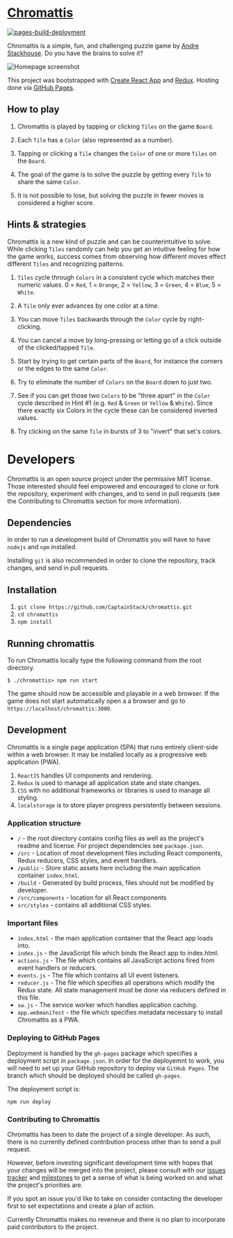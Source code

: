 # [Chromattis](https://captainstack.github.io/chromattis/)

[![pages-build-deployment](https://github.com/CaptainStack/chromattis/actions/workflows/pages/pages-build-deployment/badge.svg)](https://github.com/CaptainStack/chromattis/actions/workflows/pages/pages-build-deployment)

Chromattis is a simple, fun, and challenging puzzle game by [Andre Stackhouse](https://captainstack.github.io/public-stackhouse/portfolio/). Do you have the brains to solve it?

![Homepage screenshot](https://captainstack.github.io/chromattis/chromattis-social-preview.png "Chromattis homepage screenshot")

This project was bootstrapped with [Create React App](https://github.com/facebookincubator/create-react-app) and [Redux](https://github.com/reduxjs/redux). Hosting done via [GitHub Pages](https://captainstack.github.io/chromattis/).

## How to play
1. Chromattis is played by tapping or clicking `Tiles` on the game `Board`.

2. Each `Tile` has a `Color` (also represented as a number).

3. Tapping or clicking a `Tile` changes the `Color` of one or more `Tiles` on the `Board`.

4. The goal of the game is to solve the puzzle by getting every `Tile` to share the same `Color`.

5. It is not possible to lose, but solving the puzzle in fewer moves is considered a higher score.

## Hints & strategies

Chromattis is a new kind of puzzle and can be counterintuitive to solve. While clicking `Tiles` randomly can help you get an intuitive feeling for how the game works, success comes from observing how different moves effect different `Tiles` and recognizing patterns.

1. `Tiles` cycle through `Colors` in a consistent cycle which matches their numeric values. 0 = `Red`, 1 = `Orange`, 2 = `Yellow`, 3 = `Green`, 4 = `Blue`, 5 = `White`. 

2. A `Tile` only ever advances by one color at a time.

3. You can move `Tiles` backwards through the `Color` cycle by right-clicking.

4. You can cancel a move by long-pressing or letting go of a click outside of the clicked/tapped `Tile`.

5. Start by trying to get certain parts of the `Board`, for instance the corners or the edges to the same `Color`.

6. Try to eliminate the number of `Colors` on the `Board` down to just two.

7. See if you can get those two `Colors` to be "three apart" in the `Color` cycle described in Hint #1 (e.g. `Red` & `Green` or `Yellow` & `White`). Since there exactly six Colors in the cycle these can be considered inverted values.

8. Try clicking on the same `Tile` in bursts of 3 to "invert" that set's colors.

# Developers
Chromattis is an open source project under the permissive MIT license. Those interested should feel empowered and encouraged to clone or fork the repository, experiment with changes, and to send in pull requests (see the Contributing to Chromattis section for more information).

## Dependencies
In order to run a development build of Chromattis you will have to have `nodejs` and `npm` installed.

Installing `git` is also recommended in order to clone the repository, track changes, and send in pull requests.

## Installation

1. `git clone https://github.com/CaptainStack/chromattis.git`
2. `cd chromattis`
3. `npm install`

## Running chromattis
To run Chromattis locally type the following command from the root directory.

`$ ./chromattis> npm run start`

The game should now be accessible and playable in a web browser. If the game does not start automatically open a a browser and go to `https://localhost/chromattis:3000`.

## Development
Chromattis is a single page application (SPA) that runs entirely client-side within a web browser. It may be installed locally as a progressive web application (PWA).

1. `ReactJS` handles UI components and rendering.
2. `Redux` is used to manage all application state and state changes.
3. `CSS` with no additional frameworks or libraries is used to manage all styling.
4. `localstorage` is to store player progress persistently between sessions.

### Application structure

* `/` - the root directory contains config files as well as the project's readme and license. For project dependencies see `package.json`.
* `/src` - Location of most development files including React components, Redux reducers, CSS styles, and event handlers.
* `/public` - Store static assets here including the main application container `index.html`.
* `/build` - Generated by build process, files should not be modified by developer.
* `/src/components` - location for all React components
* `src/styles` - contains all additional CSS styles.

### Important files
* `index.html` - the main application container that the React app loads into.
* `index.js` - the JavaScript file which binds the React app to index.html.
* `actions.js` - The file which contains all JavaScript actions fired from event handlers or reducers.
* `events.js` - The file which contains all UI event listeners.
* `reducer.js` - The file which specifies all operations which modify the Redux state. All state management must be done via reducers defined in this file.
* `sw.js` - The service worker which handles application caching.
* `app.webmanifest` - the file which specifies metadata necessary to install Chromattis as a PWA.

### Deploying to GitHub Pages

Deployment is handled by the `gh-pages` package which specifies a deployment script in `package.json`. In order for the deployemnt to work, you will need to set up your GitHub repository to deploy via `GitHub Pages`. The branch which should be deployed should be called `gh-pages`.

The deployment script is:

`npm run deploy`

### Contributing to Chromattis

Chromattis has been to date the project of a single developer. As such, there is no currently defined contribution process other than to send a pull request.

However, before investing significant development time with hopes that your changes will be merged into the project, please consult with our [issues tracker](https://github.com/CaptainStack/chromattis/issues) and [milestones](https://github.com/CaptainStack/chromattis/milestones) to get a sense of what is being worked on and what the project's priorities are.

If you spot an issue you'd like to take on consider contacting the developer first to set expectations and create a plan of action.

Currently Chromattis makes no reveneue and there is no plan to incorporate paid contributors to the project.